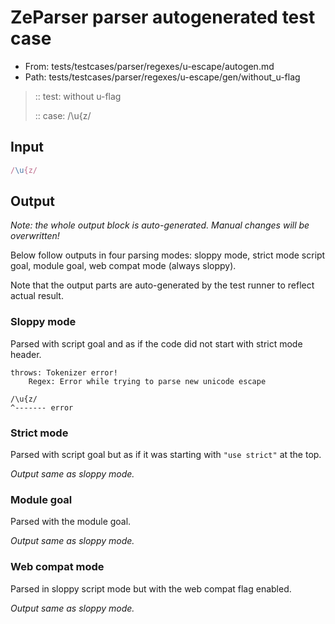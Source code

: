 # ZeParser parser autogenerated test case

- From: tests/testcases/parser/regexes/u-escape/autogen.md
- Path: tests/testcases/parser/regexes/u-escape/gen/without_u-flag

> :: test: without u-flag
>
> :: case: /\u{z/

## Input


`````js
/\u{z/
`````

## Output

_Note: the whole output block is auto-generated. Manual changes will be overwritten!_

Below follow outputs in four parsing modes: sloppy mode, strict mode script goal, module goal, web compat mode (always sloppy).

Note that the output parts are auto-generated by the test runner to reflect actual result.

### Sloppy mode

Parsed with script goal and as if the code did not start with strict mode header.

`````
throws: Tokenizer error!
    Regex: Error while trying to parse new unicode escape

/\u{z/
^------- error
`````

### Strict mode

Parsed with script goal but as if it was starting with `"use strict"` at the top.

_Output same as sloppy mode._

### Module goal

Parsed with the module goal.

_Output same as sloppy mode._

### Web compat mode

Parsed in sloppy script mode but with the web compat flag enabled.

_Output same as sloppy mode._
